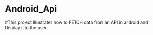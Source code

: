 # Android_Api

#This project Illustrates how to FETCH data from an API in android and Display it to the user.
